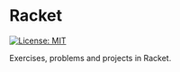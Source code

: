 # Racket

[![License: MIT](https://img.shields.io/badge/License-MIT-yellow.svg)](https://opensource.org/licenses/MIT)

Exercises, problems and projects in Racket.
